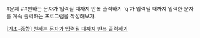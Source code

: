 #문제
##원하는 문자가 입력될 때까지 반복 출력하기
'q'가 입력될 때까지 입력한 문자를 계속 출력하는 프로그램을 작성해보자.

[[기초-종합] 원하는 문자가 입력될 때까지 반복 출력하기](https://codeup.kr/problem.php?id=1079, "문제보러가기")